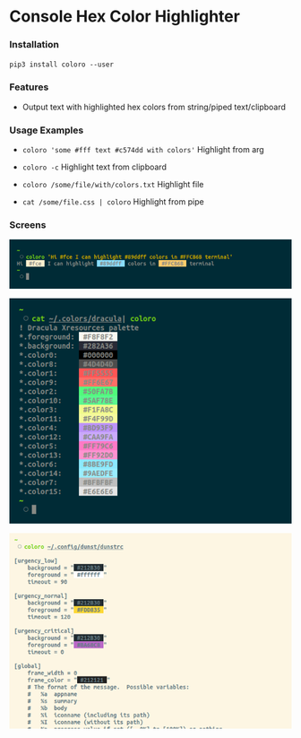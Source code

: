 Console Hex Color Highlighter
==================

### Installation

`pip3 install coloro --user`


### Features

 - Output text with highlighted hex colors from string/piped text/clipboard

### Usage Examples

  - `coloro 'some #fff text #c574dd with colors'` Highlight from arg

  - `coloro -c`  Highlight text from clipboard

  - `coloro /some/file/with/colors.txt` Highlight file

  - `cat /some/file.css | coloro` Highlight from pipe

### Screens

![Screen1](./img/cli1.png)

![Screen2](./img/cli2.png)

![Screen3](./img/cli3.png)
